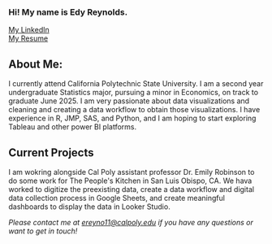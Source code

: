### Hi! My name is Edy Reynolds.

[My LinkedIn](www.linkedin.com/in/edy-reynolds)          
[My Resume]()

## About Me:
I currently attend California Polytechnic State University. I am a second year undergraduate Statistics major, pursuing a minor in Economics, on track to graduate June 2025. I am very passionate about data visualizations and cleaning and creating a data workflow to obtain those visualizations. I have experience in R, JMP, SAS, and Python, and I am hoping to start exploring Tableau and other power BI platforms. 

## Current Projects
I am wokring alongside Cal Poly assistant professor Dr. Emily Robinson to do some work for The People's Kitchen in San Luis Obispo, CA. We hava worked to digitize the preexisting data, create a data workflow and digital data collection process in Google Sheets, and create meaningful dashboards to display the data in Looker Studio.

*Please contact me at ereyno11@calpoly.edu if you have any questions or want to get in touch!*
